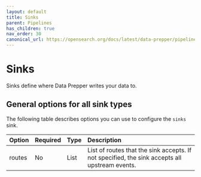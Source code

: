 ```yaml
---
layout: default
title: Sinks
parent: Pipelines
has_children: true
nav_order: 30
canonical_url: https://opensearch.org/docs/latest/data-prepper/pipelines/configuration/sinks/sinks/
---
```


# Sinks

Sinks define where Data Prepper writes your data to.

## General options for all sink types

The following table describes options you can use to configure the `sinks` sink.

Option | Required | Type | Description
:--- | :--- | :--- | :---
routes | No | List | List of routes that the sink accepts. If not specified, the sink accepts all upstream events.